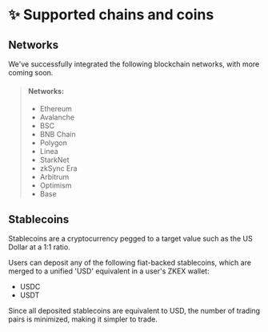 # ✨ Supported chains and coins

## Networks

We've successfully integrated the following blockchain networks, with more coming soon.

> #### Networks:
>
> * Ethereum
> * Avalanche
> * BSC
> * BNB Chain
> * Polygon
> * Linea
> * StarkNet&#x20;
> * zkSync Era
> * Arbitrum
> * Optimism
> * Base

##

## Stablecoins

Stablecoins are a cryptocurrency pegged to a target value such as the US Dollar at a 1:1 ratio.

Users can deposit any of the following fiat-backed stablecoins, which are merged to a unified 'USD' equivalent in a user's ZKEX wallet:

* USDC
* USDT

Since all deposited stablecoins are equivalent to USD, the number of trading pairs is minimized, making it simpler to trade.
